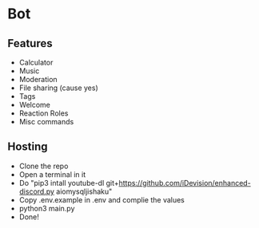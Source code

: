 # Bot
## Features
- Calculator
- Music
- Moderation
- File sharing (cause yes)
- Tags
- Welcome
- Reaction Roles
- Misc commands

## Hosting
- Clone the repo
- Open a terminal in it
- Do "pip3 intall youtube-dl git+https://github.com/iDevision/enhanced-discord.py aiomysqljishaku"
- Copy .env.example in .env and complie the values
- python3 main.py
- Done!
